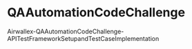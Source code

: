 # QAAutomationCodeChallenge
Airwallex-QAAutomationCodeChallenge-APITestFrameworkSetupandTestCaseImplementation
